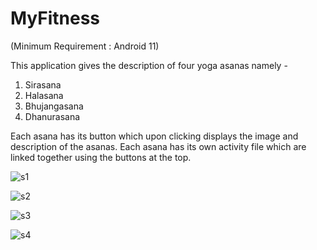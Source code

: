 # MyFitness
(Minimum Requirement : Android 11)

This application gives the description of four yoga asanas namely -
1. Sirasana 
2. Halasana
3. Bhujangasana
4. Dhanurasana

Each asana has its button which upon clicking displays the image and description of the asanas.
Each asana has its own activity file which are linked together using the buttons at the top.






![s1](https://user-images.githubusercontent.com/105490890/170887678-8853131b-f694-4227-8cf9-25613edbe73d.jpg)


![s2](https://user-images.githubusercontent.com/105490890/170887690-e59f0064-9782-4973-8b62-07c7de811969.jpg)


![s3](https://user-images.githubusercontent.com/105490890/170887670-ecc5d86f-d043-4422-a323-3e2327098863.jpg)


![s4](https://user-images.githubusercontent.com/105490890/170887703-ce073334-8783-42b8-930c-921c9eba4a5d.jpg)



